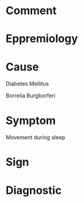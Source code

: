 # Comment

# Eppremiology

# Cause

Diabetes Mellitus

Borrelia Burgborferi

# Symptom

Movement during sleep

# Sign

# Diagnostic
